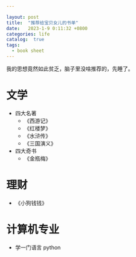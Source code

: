```yaml
---

layout: post
title:  "推荐给宝贝女儿的书单"
date:   2023-1-9 0:11:32 +0800
categories: life
catalog:  true
tags:
  - book sheet
---
```



我的思想竟然如此贫乏，脑子里没啥推荐的，先睡了。


# 文学

* 四大名著 
  * 《西游记》
  * 《红楼梦》
  * 《水浒传》
  * 《三国演义》
* 四大奇书
  * 《金瓶梅》

# 理财

* 《小狗钱钱》

# 计算机专业

* 学一门语言 python 